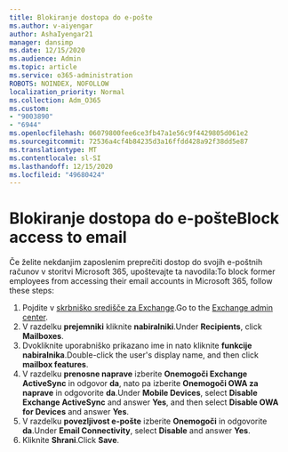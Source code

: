 ```yaml
---
title: Blokiranje dostopa do e-pošte
ms.author: v-aiyengar
author: AshaIyengar21
manager: dansimp
ms.date: 12/15/2020
ms.audience: Admin
ms.topic: article
ms.service: o365-administration
ROBOTS: NOINDEX, NOFOLLOW
localization_priority: Normal
ms.collection: Adm_O365
ms.custom:
- "9003890"
- "6944"
ms.openlocfilehash: 06079800fee6ce3fb47a1e56c9f4429805d061e2
ms.sourcegitcommit: 72536a4cf4b84235d3a16ffdd428a92f38dd5e87
ms.translationtype: MT
ms.contentlocale: sl-SI
ms.lasthandoff: 12/15/2020
ms.locfileid: "49680424"
---
```

# <a name="block-access-to-email"></a><span data-ttu-id="8b75f-102">Blokiranje dostopa do e-pošte</span><span class="sxs-lookup"><span data-stu-id="8b75f-102">Block access to email</span></span>

<span data-ttu-id="8b75f-103">Če želite nekdanjim zaposlenim preprečiti dostop do svojih e-poštnih računov v storitvi Microsoft 365, upoštevajte ta navodila:</span><span class="sxs-lookup"><span data-stu-id="8b75f-103">To block former employees from accessing their email accounts in Microsoft 365, follow these steps:</span></span>

1. <span data-ttu-id="8b75f-104">Pojdite v [skrbniško središče za Exchange](https://go.microsoft.com/fwlink/?linkid=2138629).</span><span class="sxs-lookup"><span data-stu-id="8b75f-104">Go to the [Exchange admin center](https://go.microsoft.com/fwlink/?linkid=2138629).</span></span>
1. <span data-ttu-id="8b75f-105">V razdelku **prejemniki** kliknite **nabiralniki**.</span><span class="sxs-lookup"><span data-stu-id="8b75f-105">Under **Recipients**, click **Mailboxes**.</span></span>
1. <span data-ttu-id="8b75f-106">Dvokliknite uporabniško prikazano ime in nato kliknite **funkcije nabiralnika**.</span><span class="sxs-lookup"><span data-stu-id="8b75f-106">Double-click the user's display name, and then click **mailbox features**.</span></span>
1. <span data-ttu-id="8b75f-107">V razdelku **prenosne naprave** izberite **Onemogoči Exchange ActiveSync** in odgovor **da**, nato pa izberite **Onemogoči OWA za naprave** in odgovorite **da**.</span><span class="sxs-lookup"><span data-stu-id="8b75f-107">Under **Mobile Devices**, select **Disable Exchange ActiveSync** and answer **Yes**, and then select **Disable OWA for Devices** and answer **Yes**.</span></span>
1. <span data-ttu-id="8b75f-108">V razdelku **povezljivost e-pošte** izberite **Onemogoči** in odgovorite **da**.</span><span class="sxs-lookup"><span data-stu-id="8b75f-108">Under **Email Connectivity**, select **Disable** and answer **Yes**.</span></span>
1. <span data-ttu-id="8b75f-109">Kliknite **Shrani**.</span><span class="sxs-lookup"><span data-stu-id="8b75f-109">Click **Save**.</span></span>
